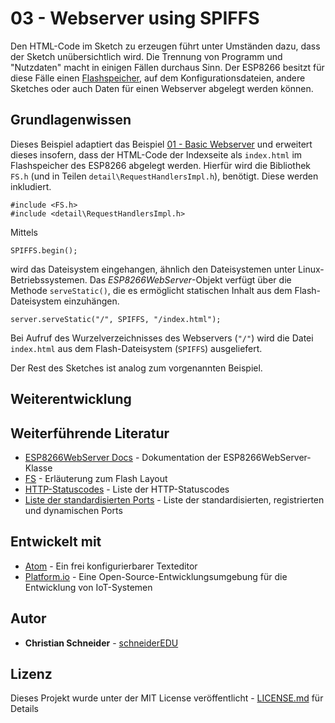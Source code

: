 # 03 - Webserver using SPIFFS

Den HTML-Code im Sketch zu erzeugen führt unter Umständen dazu, dass der Sketch unübersichtlich wird. Die Trennung von Programm und "Nutzdaten" macht in einigen Fällen durchaus Sinn. Der ESP8266 besitzt für diese Fälle einen [Flashspeicher](http://esp8266.github.io/Arduino/versions/2.0.0/doc/filesystem.html), auf dem Konfigurationsdateien, andere Sketches oder auch Daten für einen Webserver abgelegt werden können.

## Grundlagenwissen

Dieses Beispiel adaptiert das Beispiel [01 - Basic Webserver](https://github.com/schneiderEDU/ESP8266-LF10b/tree/master/04%20-%20WiFi%20Server/01%20-%20Basic%20Webserver) und erweitert dieses insofern, dass der HTML-Code der Indexseite als `index.html` im Flashspeicher des ESP8266 abgelegt werden. Hierfür wird die Bibliothek `FS.h` (und in Teilen `detail\RequestHandlersImpl.h`), benötigt. Diese werden inkludiert.

```
#include <FS.h>
#include <detail\RequestHandlersImpl.h>
```

Mittels

```
SPIFFS.begin();
```

wird das Dateisystem eingehangen, ähnlich den Dateisystemen unter Linux-Betriebssystemen. Das *ESP8266WebServer*-Objekt verfügt über die Methode `serveStatic()`, die es ermöglicht statischen Inhalt aus dem Flash-Dateisystem einzuhängen.

```
server.serveStatic("/", SPIFFS, "/index.html");
```

Bei Aufruf des Wurzelverzeichnisses des Webservers (`"/"`) wird die Datei `index.html` aus dem Flash-Dateisystem (`SPIFFS`) ausgeliefert.

Der Rest des Sketches ist analog zum vorgenannten Beispiel.


## Weiterentwicklung


## Weiterführende Literatur

* [ESP8266WebServer Docs](https://links2004.github.io/Arduino/d3/d58/class_e_s_p8266_web_server.html) - Dokumentation der ESP8266WebServer-Klasse
* [FS](http://esp8266.github.io/Arduino/versions/2.0.0/doc/filesystem.html) - Erläuterung zum Flash Layout
* [HTTP-Statuscodes](https://de.wikipedia.org/wiki/HTTP-Statuscode) - Liste der HTTP-Statuscodes
* [Liste der standardisierten Ports](https://de.wikipedia.org/wiki/Liste_der_standardisierten_Ports) - Liste der standardisierten, registrierten und dynamischen Ports
## Entwickelt mit

* [Atom](https://atom.io/) - Ein frei konfigurierbarer Texteditor
* [Platform.io](https://platformio.org/) - Eine Open-Source-Entwicklungsumgebung für die Entwicklung von IoT-Systemen

## Autor

* **Christian Schneider** - [schneiderEDU](https://github.com/schneiderEDU)

## Lizenz

Dieses Projekt wurde unter der MIT License veröffentlicht -  [LICENSE.md](LICENSE.md) für Details
